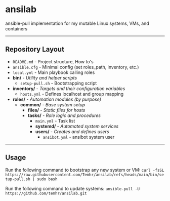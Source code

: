# ansilab
ansible-pull implementation for my mutable Linux systems, VMs, and containers

---

## Repository Layout

- `README.md` - Project structure, How to's
- `ansible.cfg` - Minimal config (set roles_path, inventory, etc.)
- `local.yml` - Main playbook calling roles
- **bin/** - *Utility and helper scripts*
  - `setup-pull.sh` - Bootstrapping script
- **inventory/** - *Targets and their configuration variables*
  - `hosts.yml` - Defines localhost and group mapping
- **roles/** - *Automation modules (by purpose)*
  - **common/** - *Base system setup*
    - **files/** - *Static files for hosts*
    - **tasks/** - *Role logic and procedures*
      - `main.yml` - Task list
      - **systemd/** - *Automated system services*
      - **users/** - *Creates and defines users*
        - `ansibot.yml` - ansibot system user

---

## Usage

Run the following command to bootstrap any new system or VM: `curl -fsSL https://raw.githubusercontent.com/Temhr/ansilab/refs/heads/main/bin/setup-pull.sh | sudo bash`

Run the following command to update systems: `ansible-pull -U https://github.com/temhr/ansilab.git`
